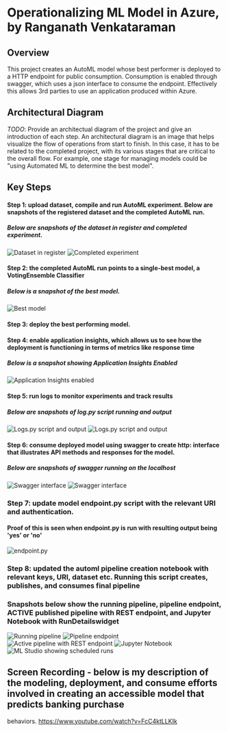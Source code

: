 
# Operationalizing ML Model in Azure, by Ranganath Venkataraman

## Overview
This project creates an AutoML model whose best performer is deployed to a HTTP endpoint for public consumption. Consumption is enabled through swagger, which uses 
a json interface to consume the endpoint. Effectively this allows 3rd parties to use an application produced within Azure.

## Architectural Diagram
*TODO*: Provide an architectual diagram of the project and give an introduction of each step. An architectural diagram is an image that helps visualize the flow of operations from start to finish. In this case, it has to be related to the completed project, with its various stages that are critical to the overall flow. For example, one stage for managing models could be "using Automated ML to determine the best model". 

## Key Steps
#### Step 1: upload dataset, compile and run AutoML experiment. Below are snapshots of the registered dataset and the completed AutoML run. 

##### Below are snapshots of the dataset in register and completed experiment.
![Dataset in register](https://github.com/Ranga2904/Second_Udacity_Proj/blob/main/Screenshot_1_Registered_Datasets_Showing_Bankmktg.png)
![Completed experiment](https://github.com/Ranga2904/Second_Udacity_Proj/blob/main/Screenshot_2_Completed_Run.png)

#### Step 2: the completed AutoML run points to a single-best model, a VotingEnsemble Classifier
##### Below is a snapshot of the best model.
![Best model](https://github.com/Ranga2904/Second_Udacity_Proj/blob/main/Screenshot_3_Best_Model.png)

#### Step 3: deploy the best performing model.
#### Step 4: enable application insights, which allows us to see how the deployment is functioning in terms of metrics like response time
##### Below is a snapshot showing Application Insights Enabled
![Application Insights enabled](https://github.com/Ranga2904/Second_Udacity_Proj/blob/main/Screenshot_4_Endpoint_ApplicationInsightsEnabled.png)

#### Step 5: run logs to monitor experiments and track results
##### Below are snapshots of log.py script running and output
![Logs.py script and output](https://github.com/Ranga2904/Second_Udacity_Proj/blob/main/Screenshot_5_running_logspy.png)
![Logs.py script and output](https://github.com/Ranga2904/Second_Udacity_Proj/blob/main/Screenshot_5_running_logspy_part_2.png)

#### Step 6: consume deployed model using swagger to create http: interface that illustrates API methods and responses for the model. 
##### Below are snapshots of swagger running on the localhost
![Swagger interface](https://github.com/Ranga2904/Second_Udacity_Proj/blob/main/Screenshot_6_swagger_localhost_methods_responses.png)
![Swagger interface](https://github.com/Ranga2904/Second_Udacity_Proj/blob/main/Screenshot_6_swagger_localhost_methods_responses_part_2.png)

### Step 7: update model endpoint.py script with the relevant URI and authentication. 
#### Proof of this is seen when endpoint.py is run with resulting output being 'yes' or 'no'
![endpoint.py](https://github.com/Ranga2904/Second_Udacity_Proj/blob/main/Screenshot_7_endpoint_script_out_showing_yes_no.png)

### Step 8: updated the automl pipeline creation notebook with relevant keys, URI, dataset etc. Running this script creates, publishes, and consumes final pipeline
### Snapshots below show the running pipeline, pipeline endpoint, ACTIVE published pipeline with REST endpoint, and Jupyter Notebook with RunDetailswidget
![Running pipeline](https://github.com/Ranga2904/Second_Udacity_Proj/blob/main/Screenshot_8_running_pipelie.png)
![Pipeline endpoint](https://github.com/Ranga2904/Second_Udacity_Proj/blob/main/Screenshot_9_pipeline_endpoint.png)
![Active pipeline with REST endpoint](https://github.com/Ranga2904/Second_Udacity_Proj/blob/main/Screenshot_10_dataset_automlmodule_Publ_PL_overview.png)
![Jupyter Notebook](https://github.com/Ranga2904/Second_Udacity_Proj/blob/main/Screenshot_11_RunDetails_StepRuns.png)
![ML Studio showing scheduled runs](https://github.com/Ranga2904/Second_Udacity_Proj/blob/main/Screenshot_12_ML_Studio_showing_Runs.png)


## Screen Recording - below is my description of the modeling, deployment, and consume efforts involved in creating an accessible model that predicts banking purchase 
behaviors.
https://www.youtube.com/watch?v=FcC4ktLLKIk


